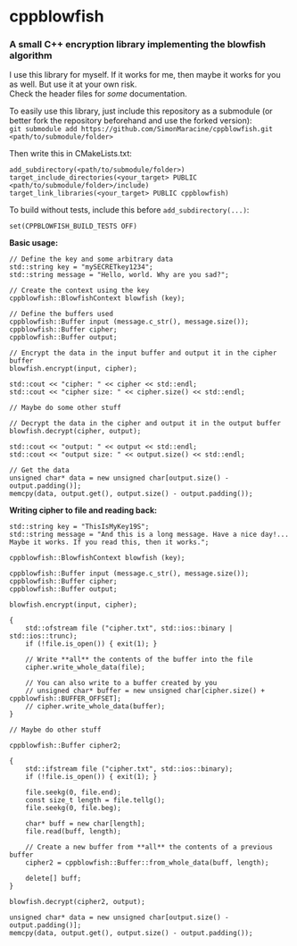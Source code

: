 # cppblowfish

### A small C++ encryption library implementing the blowfish algorithm

I use this library for myself. If it works for me, then maybe it works for you as well.
But use it at your own risk.  
Check the header files for _some_ documentation.

To easily use this library, just include this repository as a submodule (or better fork the repository beforehand and use the forked version):  
`git submodule add https://github.com/SimonMaracine/cppblowfish.git <path/to/submodule/folder>`

Then write this in CMakeLists.txt:

    add_subdirectory(<path/to/submodule/folder>)
    target_include_directories(<your_target> PUBLIC <path/to/submodule/folder>/include)
    target_link_libraries(<your_target> PUBLIC cppblowfish)

To build without tests, include this before `add_subdirectory(...)`:

    set(CPPBLOWFISH_BUILD_TESTS OFF)

**Basic usage:**

    // Define the key and some arbitrary data 
    std::string key = "mySECRETkey1234";
    std::string message = "Hello, world. Why are you sad?";

    // Create the context using the key
    cppblowfish::BlowfishContext blowfish (key);

    // Define the buffers used
    cppblowfish::Buffer input (message.c_str(), message.size());
    cppblowfish::Buffer cipher;
    cppblowfish::Buffer output;

    // Encrypt the data in the input buffer and output it in the cipher buffer
    blowfish.encrypt(input, cipher);

    std::cout << "cipher: " << cipher << std::endl;
    std::cout << "cipher size: " << cipher.size() << std::endl;

    // Maybe do some other stuff

    // Decrypt the data in the cipher and output it in the output buffer
    blowfish.decrypt(cipher, output);

    std::cout << "output: " << output << std::endl;
    std::cout << "output size: " << output.size() << std::endl;

    // Get the data
    unsigned char* data = new unsigned char[output.size() - output.padding()];
    memcpy(data, output.get(), output.size() - output.padding());

**Writing cipher to file and reading back:**

    std::string key = "ThisIsMyKey19S";
    std::string message = "And this is a long message. Have a nice day!... Maybe it works. If you read this, then it works.";

    cppblowfish::BlowfishContext blowfish (key);

    cppblowfish::Buffer input (message.c_str(), message.size());
    cppblowfish::Buffer cipher;
    cppblowfish::Buffer output;

    blowfish.encrypt(input, cipher);

    {
        std::ofstream file ("cipher.txt", std::ios::binary | std::ios::trunc);
        if (!file.is_open()) { exit(1); }

        // Write **all** the contents of the buffer into the file
        cipher.write_whole_data(file);

        // You can also write to a buffer created by you
        // unsigned char* buffer = new unsigned char[cipher.size() + cppblowfish::BUFFER_OFFSET];
        // cipher.write_whole_data(buffer);
    }

    // Maybe do other stuff

    cppblowfish::Buffer cipher2;

    {
        std::ifstream file ("cipher.txt", std::ios::binary);
        if (!file.is_open()) { exit(1); }

        file.seekg(0, file.end);
        const size_t length = file.tellg();
        file.seekg(0, file.beg);

        char* buff = new char[length];
        file.read(buff, length);

        // Create a new buffer from **all** the contents of a previous buffer
        cipher2 = cppblowfish::Buffer::from_whole_data(buff, length);

        delete[] buff;
    }

    blowfish.decrypt(cipher2, output);

    unsigned char* data = new unsigned char[output.size() - output.padding()];
    memcpy(data, output.get(), output.size() - output.padding());
